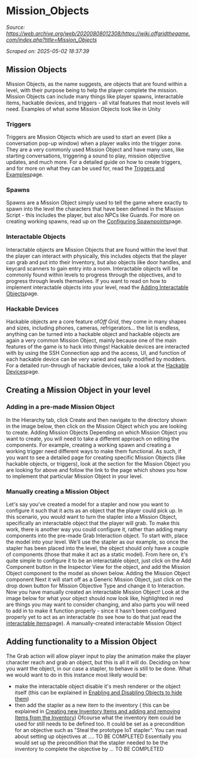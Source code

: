 # Mission_Objects

*Source: https://web.archive.org/web/20200808012308/https://wiki.offgridthegame.com/index.php?title=Mission_Objects*

*Scraped on: 2025-05-02 18:37:39*

## Mission Objects
Mission Objects, as the name suggests, are objects that are found within a level, with their purpose being to help the player complete the mission. Mission Objects can include many things like player spawns, interactable items, hackable devices, and triggers - all vital features that most levels will need.
Examples of what some Mission Objects look like in Unity
### Triggers
Triggers are Mission Objects which are used to start an event (like a conversation pop-up window) when a player walks into the trigger zone. They are a very commonly used Mission Object and have many uses, like starting conversations, triggering a sound to play, mission objective updates, and much more. For a detailed guide on how to create triggers, and for more on what they can be used for, read the [Triggers and Examples](Triggers_and_Examples.md)page.
### Spawns
Spawns are a Mission Object simply used to tell the game where exactly to spawn into the level the characters that have been defined in the Mission Script - this includes the player, but also NPCs like Guards. For more on creating working spawns, read up on the [Configuring Spawnpoints](Configuring_Spawnpoints.md)page.
### Interactable Objects
Interactable objects are Mission Objects that are found within the level that the player can interact with physically, this includes objects that the player can grab and put into their Inventory, but also objects like door handles, and keycard scanners to gain entry into a room. Interactable objects will be commonly found within levels to progress through the objectives, and to progress through levels themselves. If you want to read on how to implement interactable objects into your level, read the [Adding Interactable Objects](Adding_Interactable_Objects.md)page.
### Hackable Devices
Hackable objects are a core feature of*Off Grid*, they come in many shapes and sizes, including phones, cameras, refrigerators... the list is endless, anything can be turned into a hackable object and hackable objects are again a very common Mission Object, mainly because one of the main features of the game is to hack into things! Hackable devices are interacted with by using the SSH Connection app and the access, UI, and function of each hackable device can be very varied and easily modified by modders. For a detailed run-through of hackable devices, take a look at the [Hackable Devices](Hackable_Devices.md)page.
## Creating a Mission Object in your level
### Adding in a pre-made Mission Object
In the Hierarchy tab, click Create and then navigate to the directory shown in the image below, then click on the Mission Object which you are looking to create.
Adding Mission Objects
Depending on which Mission Object you want to create, you will need to take a different approach on editing the components. For example, creating a working spawn and creating a working trigger need different ways to make them functional. As such, if you want to see a detailed page for creating specific Mission Objects (like hackable objects, or triggers), look at the section for the Mission Object you are looking for above and follow the link to the page which shows you how to implement that particular Mission Object in your level.
### Manually creating a Mission Object
Let's say you've created a model for a stapler and now you want to configure it such that it acts as an object that the player could pick up. In this scenario, you would want to turn the stapler into a Mission Object, specifically an interactable object that the player will grab. To make this work, there is another way you could configure it, rather than adding many components into the pre-made Grab Interaction object.
To start with, place the model into your level. We'll use the stapler as our example, so once the stapler has been placed into the level, the object should only have a couple of components (those that make it act as a static model).
From here on, it's quite simple to configure it to be an interactable object, just click on the Add Component button in the Inspector View for the object, and add the Mission Object component to the model as shown below.
Adding the Mission Object component
Next it will start off as a Generic Mission Object, just click on the drop down button for Mission Objective Type and change it to Interaction. Now you have manually created an interactable Mission Object! Look at the image below for what your object should now look like, highlighted in red are things you may want to consider changing, and also parts you will need to add in to make it function properly - since it hasn't been configured properly yet to act as an interactable (to see how to do that just read the [interactable items](Interactables.md)page).
A manually-created interactable Mission Object
## Adding functionality to a Mission Object
The Grab action will allow player input to play the animation make the player character reach and grab an object, but this is all it will do. Deciding on how you want the object, in our case a stapler, to behave is still to be done. 
What we would want to do in this instance most likely would be:
* make the interactable object disable it's mesh renderer or the object itself (this can be explained in [Enabling and Disabling Objects to hide them](Enabling_and_Disabling_Objects_to_hide_them.md))
* then add the stapler as a new item to the inventory ( this can be explained in [Creating new Inventory Items and adding and removing Items from the Inventory](Creating_new_Inventory_Items_and_adding_and_removing_Items_from_the_Inventory.md))
Ofcourse what the inventory item could be used for still needs to be defined too. It could be set as a precondition for an objective such as "Steal the prototype IoT stapler". You can read about setting up objectives at .... TO BE COMPLETED
Essentially you would set up the precondition that the stapler needed to be the inventory  to complete the objective by ... TO BE COMPLETED